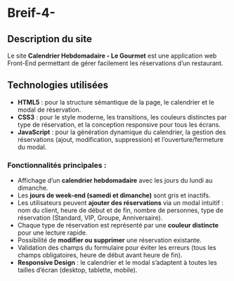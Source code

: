 # Breif-4-

## Description du site
Le site **Calendrier Hebdomadaire - Le Gourmet** est une application web Front-End permettant de gérer facilement les réservations d’un restaurant. 

## Technologies utilisées
- **HTML5** : pour la structure sémantique de la page, le calendrier et le modal de réservation.  
- **CSS3** : pour le style moderne, les transitions, les couleurs distinctes par type de réservation, et la conception responsive pour tous les écrans.  
- **JavaScript** : pour la génération dynamique du calendrier, la gestion des réservations (ajout, modification, suppression) et l’ouverture/fermeture du modal.  

### Fonctionnalités principales :
- Affichage d’un **calendrier hebdomadaire** avec les jours du lundi au dimanche.  
- Les **jours de week-end (samedi et dimanche)** sont gris et inactifs.  
- Les utilisateurs peuvent **ajouter des réservations** via un modal intuitif : nom du client, heure de début et de fin, nombre de personnes, type de réservation (Standard, VIP, Groupe, Anniversaire).  
- Chaque type de réservation est représenté par une **couleur distincte** pour une lecture rapide.  
- Possibilité de **modifier ou supprimer** une réservation existante.  
- Validation des champs du formulaire pour éviter les erreurs (tous les champs obligatoires, heure de début avant heure de fin).  
- **Responsive Design** : le calendrier et le modal s’adaptent à toutes les tailles d’écran (desktop, tablette, mobile).  

